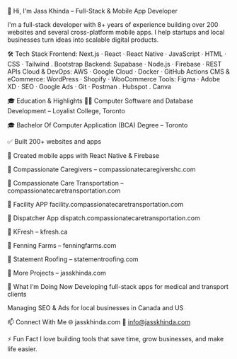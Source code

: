 👋 Hi, I'm Jass Khinda – Full-Stack & Mobile App Developer

I'm a full-stack developer with 8+ years of experience building over 200 websites and several cross-platform mobile apps. I help startups and local businesses turn ideas into scalable digital products.

🛠️ Tech Stack
Frontend: Next.js · React · React Native · JavaScript · HTML · CSS · Tailwind . Bootstrap
Backend: Supabase · Node.js · Firebase · REST APIs
Cloud & DevOps: AWS · Google Cloud · Docker · GitHub Actions
CMS & eCommerce: WordPress · Shopify · WooCommerce
Tools: Figma · Adobe XD · SEO · Google Ads · Git · Postman . Hubspot . Canva

🎓 Education & Highlights
🧑‍🎓 Computer Software and Database Development – Loyalist College, Toronto

🎓 Bachelor Of Computer Application (BCA) Degree – Toronto

✅ Built 200+ websites and apps

🚀 Created mobile apps with React Native & Firebase

🔹 Compassionate Caregivers – compassionatecaregivershc.com

🔹 Compassionate Care Transportation – compassionatecaretransportation.com

🔹 Facility APP facility.compassionatecaretransportation.com

🔹 Dispatcher App dispatch.compassionatecaretransportation.com

🔹 KFresh – kfresh.ca

🔹 Fenning Farms – fenningfarms.com

🔹 Statement Roofing – statementroofing.com

🔹 More Projects – jasskhinda.com


🚀 What I’m Doing Now
Developing full-stack apps for medical and transport clients

Managing SEO & Ads for local businesses in Canada and US

📫 Connect With Me
🌐 jasskhinda.com
📧 info@jasskhinda.com

⚡ Fun Fact
I love building tools that save time, grow businesses, and make life easier.
